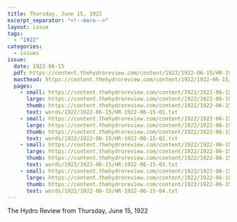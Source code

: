 ```yaml
---
title: Thursday, June 15, 1922
excerpt_separator: "<!--more-->"
layout: issue
tags:
  - "1922"
categories:
  - issues
issue:
  date: 1922-06-15
  pdf: https://content.thehydroreview.com/content/1922/1922-06-15/HR-1922-06-15.pdf
  masthead: https://content.thehydroreview.com/content/1922/1922-06-15/masthead/HR-1922-06-15.jpg
  pages:
    - small: https://content.thehydroreview.com/content/1922/1922-06-15/small/HR-1922-06-15-01.jpg
      large: https://content.thehydroreview.com/content/1922/1922-06-15/large/HR-1922-06-15-01.jpg
      thumb: https://content.thehydroreview.com/content/1922/1922-06-15/thumbnails/HR-1922-06-15-01.jpg
      text: words/1922/1922-06-15/HR-1922-06-15-01.txt
    - small: https://content.thehydroreview.com/content/1922/1922-06-15/small/HR-1922-06-15-02.jpg
      large: https://content.thehydroreview.com/content/1922/1922-06-15/large/HR-1922-06-15-02.jpg
      thumb: https://content.thehydroreview.com/content/1922/1922-06-15/thumbnails/HR-1922-06-15-02.jpg
      text: words/1922/1922-06-15/HR-1922-06-15-02.txt
    - small: https://content.thehydroreview.com/content/1922/1922-06-15/small/HR-1922-06-15-03.jpg
      large: https://content.thehydroreview.com/content/1922/1922-06-15/large/HR-1922-06-15-03.jpg
      thumb: https://content.thehydroreview.com/content/1922/1922-06-15/thumbnails/HR-1922-06-15-03.jpg
      text: words/1922/1922-06-15/HR-1922-06-15-03.txt
    - small: https://content.thehydroreview.com/content/1922/1922-06-15/small/HR-1922-06-15-04.jpg
      large: https://content.thehydroreview.com/content/1922/1922-06-15/large/HR-1922-06-15-04.jpg
      thumb: https://content.thehydroreview.com/content/1922/1922-06-15/thumbnails/HR-1922-06-15-04.jpg
      text: words/1922/1922-06-15/HR-1922-06-15-04.txt
---
```


The Hydro Review from Thursday, June 15, 1922

<!--more-->

